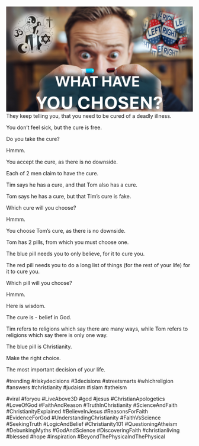 ![Video cover image](./cover.jpg "cover photo")
They keep telling you, that you need to be cured of a deadly illness.

You don’t feel sick, but the cure is free.

Do you take the cure?

Hmmm.

You accept the cure, as there is no downside.

Each of 2 men claim to have the cure.

Tim says he has a cure, and that Tom also has a cure.

Tom says he has a cure, but that Tim’s cure is fake.

Which cure will you choose?

Hmmm.

You choose Tom’s cure, as there is no downside.

Tom has 2 pills, from which you must choose one.

The blue pill needs you to only believe, for it to cure you.

The red pill needs you to do a long list of things (for the rest of your life) for it to cure you.

Which pill will you choose?

Hmmm.

Here is wisdom.

The cure is - belief in God.

Tim refers to religions which say there are many ways, while Tom refers to religions which say there is only one way.

The blue pill is Christianity.

Make the right choice.

The most important decision of your life.


#trending #riskydecisions #3decisions #streetsmarts #whichreligion #answers #christianity #judaism #islam #atheism

#viral #foryou #LiveAbove3D #god #jesus #ChristianApologetics #LoveOfGod #FaithAndReason #TruthInChristianity #ScienceAndFaith #ChristianityExplained #BelieveInJesus #ReasonsForFaith #EvidenceForGod #UnderstandingChristianity #FaithVsScience #SeekingTruth #LogicAndBelief #Christianity101 #QuestioningAtheism #DebunkingMyths #GodAndScience #DiscoveringFaith #christianliving #blessed #hope #inspiration #BeyondThePhysicalndThePhysical